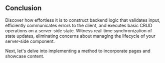 ## Conclusion

Discover how effortless it is to construct backend logic that validates input, efficiently communicates errors to the client, and executes basic CRUD operations on a server-side state. Witness real-time synchronization of state updates, eliminating concerns about managing the lifecycle of your server-side component.

Next, let's delve into implementing a method to incorporate pages and showcase content.
